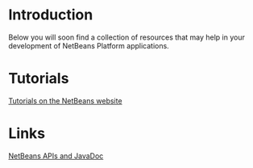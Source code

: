# Introduction #

Below you will soon find a collection of resources that may help in your development of NetBeans Platform applications.


# Tutorials #

[Tutorials on the NetBeans website](http://platform.netbeans.org/tutorials/)

# Links #

[NetBeans APIs and JavaDoc](http://bits.netbeans.org/dev/javadoc/index.html)